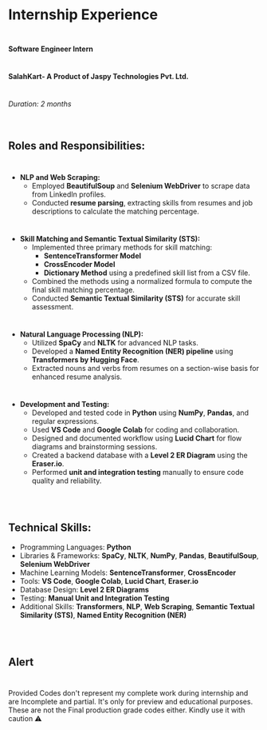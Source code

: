 # Internship Experience

<div style="height: 10px;"></div>

**Software Engineer Intern**

<div style="height: 10px;"></div>

**SalahKart- A Product of Jaspy Technologies Pvt. Ltd.**

<div style="height: 10px;"></div>

_Duration: 2 months_

<div style="height: 20px;"></div>

## Roles and Responsibilities:

<div style="height: 10px;"></div>

- **NLP and Web Scraping:**
  - Employed **BeautifulSoup** and **Selenium WebDriver** to scrape data from LinkedIn profiles.
  - Conducted **resume parsing**, extracting skills from resumes and job descriptions to calculate the matching percentage.

<div style="height: 10px;"></div>

- **Skill Matching and Semantic Textual Similarity (STS):**
  - Implemented three primary methods for skill matching:
    - **SentenceTransformer Model**
    - **CrossEncoder Model**
    - **Dictionary Method** using a predefined skill list from a CSV file.
  - Combined the methods using a normalized formula to compute the final skill matching percentage.
  - Conducted **Semantic Textual Similarity (STS)** for accurate skill assessment.

<div style="height: 10px;"></div>

- **Natural Language Processing (NLP):**
  - Utilized **SpaCy** and **NLTK** for advanced NLP tasks.
  - Developed a **Named Entity Recognition (NER) pipeline** using **Transformers by Hugging Face**.
  - Extracted nouns and verbs from resumes on a section-wise basis for enhanced resume analysis.

<div style="height: 10px;"></div>

- **Development and Testing:**
  - Developed and tested code in **Python** using **NumPy**, **Pandas**, and regular expressions.
  - Used **VS Code** and **Google Colab** for coding and collaboration.
  - Designed and documented workflow using **Lucid Chart** for flow diagrams and brainstorming sessions.
  - Created a backend database with a **Level 2 ER Diagram** using the **Eraser.io**.
  - Performed **unit and integration testing** manually to ensure code quality and reliability.

<div style="height: 30px;"></div>

## Technical Skills:

- Programming Languages: **Python**
- Libraries & Frameworks: **SpaCy**, **NLTK**, **NumPy**, **Pandas**, **BeautifulSoup**, **Selenium WebDriver**
- Machine Learning Models: **SentenceTransformer**, **CrossEncoder**
- Tools: **VS Code**, **Google Colab**, **Lucid Chart**, **Eraser.io**
- Database Design: **Level 2 ER Diagrams**
- Testing: **Manual Unit and Integration Testing**
- Additional Skills: **Transformers**, **NLP**, **Web Scraping**, **Semantic Textual Similarity (STS)**, **Named Entity Recognition (NER)**

<div style="height: 30px;"></div>

## Alert

<div style="height: 10px;"></div>

Provided Codes don't represent my complete work during internship and are Incomplete and partial. It's only for preview and educational purposes. These are not the Final production grade codes either. Kindly use it with caution ⚠

<div style="height: 20px;"></div>
